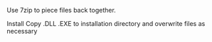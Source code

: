 Use 7zip to piece files back together.

Install
Copy .DLL .EXE to installation directory and overwrite files as necessary

